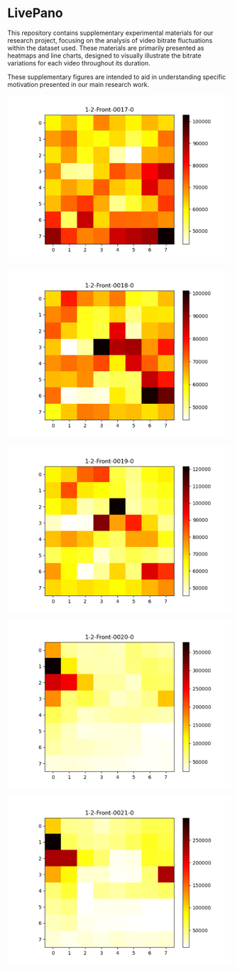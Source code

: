 # LivePano
This repository contains supplementary experimental materials for our research project, focusing on the analysis of video bitrate fluctuations within the dataset used. These materials are primarily presented as heatmaps and line charts, designed to visually illustrate the bitrate variations for each video throughout its duration.

These supplementary figures are intended to aid in understanding specific motivation presented in our main research work.

![](./images/heatmap/1-2-Front/bitrate-0/1-2-Front-0017-0.png)

![](./images/heatmap/1-2-Front/bitrate-0/1-2-Front-0018-0.png)

![](./images/heatmap/1-2-Front/bitrate-0/1-2-Front-0019-0.png)

![](./images/heatmap/1-2-Front/bitrate-0/1-2-Front-0020-0.png)

![](./images/heatmap/1-2-Front/bitrate-0/1-2-Front-0021-0.png)
